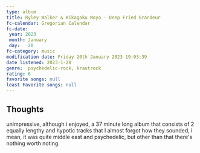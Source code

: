 ```yaml
---
type: album 
title: Ryley Walker & Kikagaku Moyo - Deep Fried Grandeur
fc-calendar: Gregorian Calendar
fc-date: 
 year: 2023
 month: January
 day:   20
fc-category: music
modification date: Friday 20th January 2023 19:03:39
date listened: 2023-1-20 
genre: 	psychedelic-rock, krautrock
rating: 6
favorite songs: null
least Favorite songs: null
---
```

## Thoughts

unimpressive, although i enjoyed, a 37 minute long album that consists of 2 equally lengthy and hypotic tracks that I almost forgot how they sounded, i mean, it was quite middle east and psychedelic, but other than that there's nothing worth noting.  